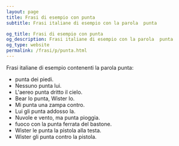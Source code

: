 ```yaml
---
layout: page
title: Frasi di esempio con punta 
subtitle: Frasi italiane di esempio con la parola  punta

og_title: Frasi di esempio con punta 
og_description: Frasi italiane di esempio con la parola  punta
og_type: website
permalink: /frasi/p/punta.html
---
```


Frasi italiane di esempio contenenti la parola punta:


- punta dei piedi.
- Nessuno punta lui.
- L'aereo punta dritto il cielo.
- Bear lo punta, Wister lo.
- Mi punta una zampa contro.
- Lui gli punta addosso la.
- Nuvole e vento, ma punta pioggia.
- fuoco con la punta ferrata del bastone.
- Wister le punta la pistola alla testa.
- Wister gli punta contro la pistola.
